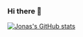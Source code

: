 ### Hi there 👋
[![Jonas's GitHub stats](https://github-readme-stats.vercel.app/api?username=Jonaswlsmn&theme=onedark)](https://github.com/anuraghazra/github-readme-stats)
<!--
**JonasWlsmn/JonasWlsmn** is a ✨ _special_ ✨ repository because its `README.md` (this file) appears on your GitHub profile.

Here are some ideas to get you started:

- 🔭 I’m currently working on ...
- 🌱 I’m currently learning ...
- 👯 I’m looking to collaborate on ...
- 🤔 I’m looking for help with ...
- 💬 Ask me about ...
- 📫 How to reach me: ...
- 😄 Pronouns: ...
- ⚡ Fun fact: ...
-->
